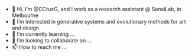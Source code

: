 - 👋 Hi, I’m @CCruzG, and I work as a research assistant @ SensiLab, in Melbourne
- 👀 I’m interested in generative systems and evolutionary methods for art and design
- 🌱 I’m currently learning ...
- 💞️ I’m looking to collaborate on ...
- 📫 How to reach me ...

<!---
CCruzG/CCruzG is a ✨ special ✨ repository because its `README.md` (this file) appears on your GitHub profile.
You can click the Preview link to take a look at your changes.
--->
